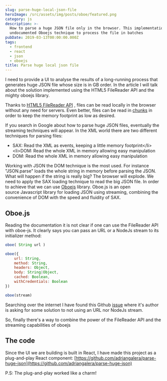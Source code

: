 ```yaml
---
slug: parse-huge-local-json-file
heroImage: /src/assets/img/posts/oboe/featured.png
category: js
description: >-
  How to parse a huge JSON file only in the browser. This implementation uses an
  undocumented Oboejs technique to process the file in batches
pubDate: 2019-03-13T00:00:00.000Z
tags:
  - frontend
  - react
  - json
  - oboejs
title: Parse huge local json file
---
```


I need to provide a UI to analyse the results of a long-running process that generates huge JSON file whose size is in GB order.
In the article I will talk about the solution implemented using the HTML5 FileReader API and the mighty oboejs library.

Thanks to <a href="https://www.html5rocks.com/en/tutorials/file/dndfiles/">HTML5 FileReader API</a> , files can be read locally in the browser without any need for servers. Even better, files can be read in <a href="https://gist.github.com/alediaferia/cfb3a7503039f9278381">chunks</a> in order to keep the memory footprint as low as desired.

If you search in Google about how to parse huge JSON files, eventually the streaming techniques will appear. In the XML world there are two different techniques for parsing files:

- SAX: Read the XML as events, keeping a little memory footprint\</li> \<li>DOM: Read the whole XML in memory allowing easy manipulation
- DOM: Read the whole XML in memory allowing easy manipulation

Working with JSON the DOM technique is the most used. For instance "JSON.parse" loads the whole string in memory before parsing the JSON. What will happen if the string is really big? The browser will explode.
We need to apply the SAX loading technique to read the big JSON file. In order to achieve that we can use <a href="http://oboejs.com/">Oboejs</a> library. Oboe.js is an open source Javascript library for loading JSON using streaming, combining the convenience of DOM with the speed and fluidity of SAX.

## Oboe.js

Reading the documentation it is not clear if one can use the FileReader API with oboe-js. It clearly says you can pass an URL or a NodeJs stream to its initializer method:

```javascript
oboe( String url )

oboe({
    url: String,
    method: String,
    headers: Object,
    body: String|Object,
    cached: Boolean,
    withCredentials: Boolean
})

oboe(stream)
```

Searching over the internet I have found this Github <a href="https://github.com/jimhigson/oboe.js/issues/112">issue</a> where it's author is asking for some solution to not using an URL nor NodeJs stream.

So, finally there's a way to combine the power of the FileReader API and the streaming capabilities of oboejs

## The code

Since the UI we are building is built in React, I have made this project as a plug-and-play React component: <a href="https://github.com/adriangalera/parse-huge-json">[https://github.com/adriangalera/parse-huge-json](https://github.com/adriangalera/parse-huge-json)</a>

P.S: The plug-and-play worked like a charm!
